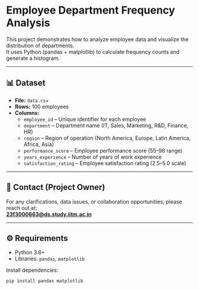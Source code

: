 # Employee Department Frequency Analysis

This project demonstrates how to analyze employee data and visualize the distribution of departments.  
It uses Python (pandas + matplotlib) to calculate frequency counts and generate a histogram.

---

## 📊 Dataset
- **File:** `data.csv`  
- **Rows:** 100 employees  
- **Columns:**  
  - `employee_id` – Unique identifier for each employee  
  - `department` – Department name (IT, Sales, Marketing, R&D, Finance, HR)  
  - `region` – Region of operation (North America, Europe, Latin America, Africa, Asia)  
  - `performance_score` – Employee performance score (55–98 range)  
  - `years_experience` – Number of years of work experience  
  - `satisfaction_rating` – Employee satisfaction rating (2.5–5.0 scale)  

---

## 📧 Contact (Project Owner)
For any clarifications, data issues, or collaboration opportunities, please reach out at:  
**23f3000663@ds.study.iitm.ac.in**

---

## ⚙️ Requirements
- Python 3.8+  
- Libraries: `pandas`, `matplotlib`  

Install dependencies:
```bash
pip install pandas matplotlib
